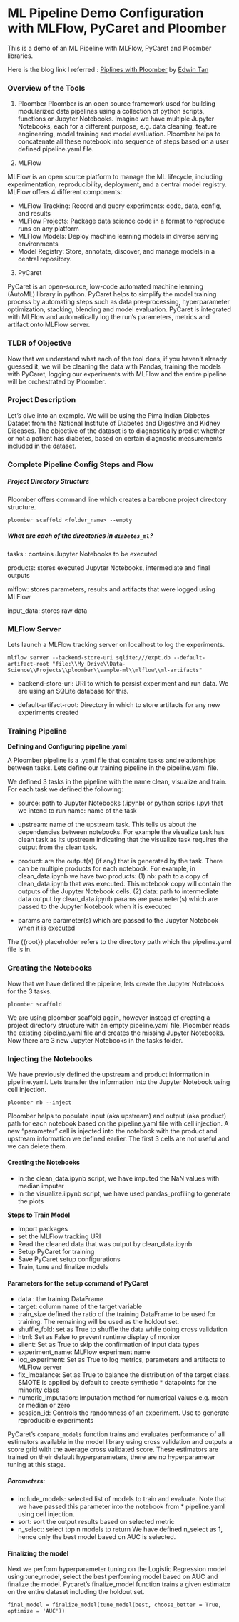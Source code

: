 # ML Pipeline Demo Configuration with MLFlow, PyCaret and Ploomber

This is a demo of an ML Pipeline with MLFlow, PyCaret and Ploomber libraries.

Here is the blog link I referred : [Piplines with Ploomber](https://towardsdatascience.com/machine-learning-pipeline-with-ploomber-pycaret-and-mlflow-db6e76ee8a10)
by [Edwin Tan](https://www.linkedin.com/in/edwintyh)

### Overview of the Tools

1. Ploomber
Ploomber is an open source framework used for building modularized data pipelines using a collection of python scripts, functions or Jupyter Notebooks. Imagine we have multiple Jupyter Notebooks, each for a different purpose, e.g. data cleaning, feature engineering, model training and model evaluation. Ploomber helps to concatenate all these notebook into sequence of steps based on a user defined pipeline.yaml file.

2. MLFlow

MLFlow is an open source platform to manage the ML lifecycle, including experimentation, reproducibility, deployment, and a central model registry. MLFlow offers 4 different components:

* MLFlow Tracking: Record and query experiments: code, data, config, and results
* MLFlow Projects: Package data science code in a format to reproduce runs on any platform
* MLFlow Models: Deploy machine learning models in diverse serving environments
* Model Registry: Store, annotate, discover, and manage models in a central repository.

3. PyCaret

PyCaret is an open-source, low-code automated machine learning (AutoML) library in python. PyCaret helps to simplify the model training process by automating steps such as data pre-processing, hyperparameter optimization, stacking, blending and model evaluation. PyCaret is integrated with MLFlow and automatically log the run’s parameters, metrics and artifact onto MLFlow server.

### TLDR of Objective

Now that we understand what each of the tool does, if you haven’t already guessed it, we will be cleaning the data with Pandas, training the models with PyCaret, logging our experiments with MLFlow and the entire pipeline will be orchestrated by Ploomber.

### Project Description

Let’s dive into an example. We will be using the Pima Indian Diabetes Dataset from the National Institute of Diabetes and Digestive and Kidney Diseases. The objective of the dataset is to diagnostically predict whether or not a patient has diabetes, based on certain diagnostic measurements included in the dataset.

### Complete Pipeline Config Steps and Flow

##### Project Directory Structure

Ploomber offers command line which creates a barebone project directory structure.

```
ploomber scaffold <folder_name> --empty

```

##### What are each of the directories in ```diabetes_ml```?

tasks : contains Jupyter Notebooks to be executed

products: stores executed Jupyter Notebooks, intermediate and final outputs

mlflow: stores parameters, results and artifacts that were logged using MLFlow

input_data: stores raw data

### MLFlow Server

Lets launch a MLFlow tracking server on localhost to log the experiments.

```cd sample-ml/mlflow
mlflow server --backend-store-uri sqlite:///expt.db --default-artifact-root "file:\\My Drive\\Data-Science\\Projects\\ploomber\\sample-ml\\mlflow\\ml-artifacts"
```

* backend-store-uri: URI to which to persist experiment and run data. We are using an SQLite database for this.

* default-artifact-root: Directory in which to store artifacts for any new experiments created

### Training Pipeline

**Defining and Configuring pipeline.yaml**

A Ploomber pipeline is a .yaml file that contains tasks and relationships between tasks. Lets define our training pipeline in the pipeline.yaml file.

We defined 3 tasks in the pipeline with the name clean, visualize and train. For each task we defined the following:

* source: path to Jupyter Notebooks (.ipynb) or python scrips (.py) that we intend to run
name: name of the task

* upstream: name of the upstream task. This tells us about the dependencies between notebooks. For example the visualize task has clean task as its upstream indicating that the visualize task requires the output from the clean task.

* product: are the output(s) (if any) that is generated by the task. There can be multiple products for each notebook. For example, in clean_data.ipynb we have two products: (1) nb: path to a copy of clean_data.ipynb that was executed. This notebook copy will contain the outputs of the Jupyter Notebook cells. (2) data: path to intermediate data output by clean_data.ipynb
params are parameter(s) which are passed to the Jupyter Notebook when it is executed

* params are parameter(s) which are passed to the Jupyter Notebook when it is executed

The {{root}} placeholder refers to the directory path which the pipeline.yaml file is in.

### Creating the Notebooks

Now that we have defined the pipeline, lets create the Jupyter Notebooks for the 3 tasks.

```
ploomber scaffold
```

We are using ploomber scaffold again, however instead of creating a project directory structure with an empty pipeline.yaml file, Ploomber reads the existing pipeline.yaml file and creates the missing Jupyter Notebooks. Now there are 3 new Jupyter Notebooks in the tasks folder.

### Injecting the Notebooks

We have previously defined the upstream and product information in pipeline.yaml. Lets transfer the information into the Jupyter Notebook using cell injection.

```
ploomber nb --inject
```

Ploomber helps to populate input (aka upstream) and output (aka product) path for each notebook based on the pipeline.yaml file with cell injection. A new “parameter” cell is injected into the notebook with the product and upstream information we defined earlier. The first 3 cells are not useful and we can delete them.

#### Creating the Notebooks

* In the clean_data.ipynb script, we have imputed the NaN values with median imputer
* In the visualize.iipynb script, we have used pandas_profiling to generate the plots

**Steps to Train Model**

* Import packages
* set the MLFlow tracking URI
* Read the cleaned data that was output by clean_data.ipynb
* Setup PyCaret for training
* Save PyCaret setup configurations
* Train, tune and finalize models

#### Parameters for the setup command of PyCaret

* data : the training DataFrame
* target: column name of the target variable
* train_size defined the ratio of the training DataFrame to be used for training. The remaining will be used as the holdout set.
* shuffle_fold: set as True to shuffle the data while doing cross validation
* html: Set as False to prevent runtime display of monitor
* silent: Set as True to skip the confirmation of input data types
* experiment_name: MLFlow experiment name
* log_experiment: Set as True to log metrics, parameters and artifacts to MLFlow server
* fix_imbalance: Set as True to balance the distribution of the target class. SMOTE is applied by default to create synthetic * datapoints for the minority class
* numeric_imputation: Imputation method for numerical values e.g. mean or median or zero
* session_id: Controls the randomness of an experiment. Use to generate reproducible experiments

PyCaret’s ```compare_models``` function trains and evaluates performance of all estimators available in the model library using cross validation and outputs a score grid with the average cross validated score. These estimators are trained on their default hyperparameters, there are no hyperparameter tuning at this stage.

##### Parameters:

* include_models: selected list of models to train and evaluate. Note that we have passed this parameter into the notebook from * pipeline.yaml using cell injection.
* sort: sort the output results based on selected metric
* n_select: select top n models to return
We have defined n_select as 1, hence only the best model based on AUC is selected.

#### Finalizing the model

Next we perform hyperparameter tuning on the Logistic Regression model using tune_model, select the best performing model based on AUC and finalize the model. Pycaret’s finalize_model function trains a given estimator on the entire dataset including the holdout set.

```
final_model = finalize_model(tune_model(best, choose_better = True, optimize = 'AUC'))
```
